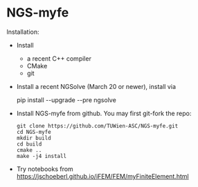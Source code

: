 # NGS-myfe


Installation:

* Install
   - a recent C++ compiler
   - CMake
   - git

* Install a recent NGSolve (March 20 or newer), install via
    
     pip install --upgrade --pre ngsolve  

* Install NGS-myfe from github. You may first git-fork the repo:

      git clone https://github.com/TUWien-ASC/NGS-myfe.git
      cd NGS-myfe
      mkdir build
      cd build
      cmake ..
      make -j4 install

* Try notebooks from https://jschoeberl.github.io/iFEM/FEM/myFiniteElement.html

